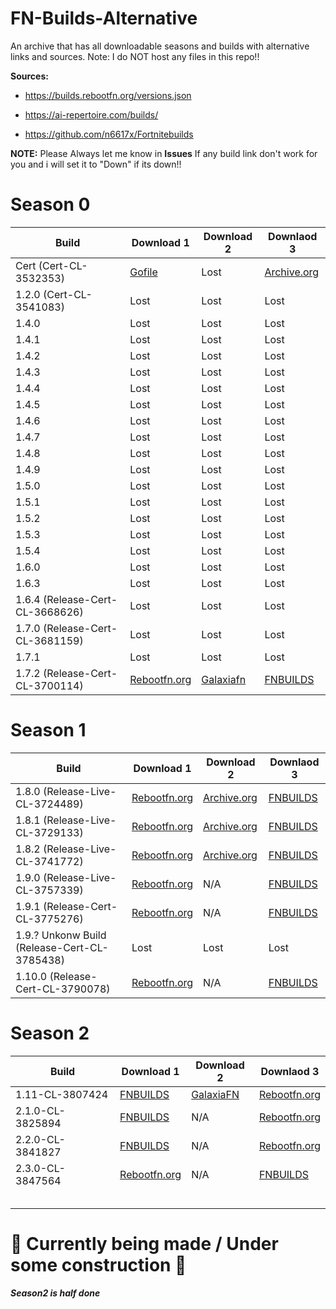 # FN-Builds-Alternative
An archive that has all downloadable seasons and builds with alternative links and sources.  Note: I do NOT host any files in this repo!!

**Sources:**
- https://builds.rebootfn.org/versions.json

- https://ai-repertoire.com/builds/

- https://github.com/n6617x/Fortnitebuilds

**NOTE:** Please Always let me know in **Issues** If any build link don't work for you and i will set it to "Down" if its down!!


# Season 0
| Build | Download 1 | Download 2 | Downlaod 3 |
|-------|------------|------------|------------|
| Cert (Cert-CL-3532353)| [Gofile](https://gofile.io/d/oqdWG7) | Lost | [Archive.org](https://archive.org/download/fortnite-cert-cl-3532353-1.-7z/%2B%2BFortnite%2BCert-CL-3532353%20%281%29.7z)|
| 1.2.0 (Cert-CL-3541083)| Lost | Lost | Lost |
| 1.4.0 | Lost | Lost | Lost |
| 1.4.1 | Lost | Lost | Lost |
| 1.4.2 | Lost | Lost | Lost |
| 1.4.3 | Lost | Lost | Lost |
| 1.4.4 | Lost | Lost | Lost |
| 1.4.5 | Lost | Lost | Lost |
| 1.4.6 | Lost | Lost | Lost |
| 1.4.7 | Lost | Lost | Lost |
| 1.4.8 | Lost | Lost | Lost |
| 1.4.9 | Lost | Lost | Lost |
| 1.5.0 | Lost | Lost | Lost |
| 1.5.1 | Lost | Lost | Lost |
| 1.5.2 | Lost | Lost | Lost |
| 1.5.3 | Lost | Lost | Lost |
| 1.5.4 | Lost | Lost | Lost |
| 1.6.0 | Lost | Lost | Lost |
| 1.6.3 | Lost | Lost | Lost |
| 1.6.4 (Release-Cert-CL-3668626) | Lost | Lost | Lost |
| 1.7.0 (Release-Cert-CL-3681159) | Lost | Lost | Lost |
| 1.7.1 | Lost | Lost | Lost |
| 1.7.2 (Release-Cert-CL-3700114) | [Rebootfn.org](https://builds.rebootfn.org/1.7.2.zip) | [Galaxiafn](https://galaxiafn.co.uk/1.7.2.zip) | [FNBUILDS](https://public.simplyblk.xyz/1.7.2.zip) |


# Season 1
| Build | Download 1 | Download 2 | Downlaod 3 |
|-------|------------|------------|------------|
| 1.8.0 (Release-Live-CL-3724489) | [Rebootfn.org](https://builds.rebootfn.org/1.8.rar) | [Archive.org](https://archive.org/download/1.8_20241223/1.8.rar) | [FNBUILDS](https://public.simplyblk.xyz/1.8.rar) |
| 1.8.1 (Release-Live-CL-3729133) | [Rebootfn.org](https://builds.rebootfn.org/1.8.1.rar) |  [Archive.org](https://archive.org/download/fortnite-release-1.8.1-cl-3729133/%2B%2BFortnite%2BRelease-1.8.1-CL-3729133.rar) | [FNBUILDS](https://public.simplyblk.xyz/1.8.1.rar)|
| 1.8.2 (Release-Live-CL-3741772) | [Rebootfn.org](https://builds.rebootfn.org/1.8.2.rar) | [Archive.org](https://archive.org/download/fortnite-release-1.8.2-cl-3741772/%2B%2BFortnite%2BRelease-1.8.2-CL-3741772.rar) | [FNBUILDS](https://public.simplyblk.xyz/1.8.2.rar) |
| 1.9.0 (Release-Live-CL-3757339) | [Rebootfn.org](https://builds.rebootfn.org/1.9.rar) | N/A | [FNBUILDS](https://public.simplyblk.xyz/1.9.rar) |
| 1.9.1 (Release-Cert-CL-3775276) | [Rebootfn.org](https://builds.rebootfn.org/1.9.1.rar) | N/A | [FNBUILDS](https://public.simplyblk.xyz/1.9.1.rar) |
| 1.9.? Unkonw Build (Release-Cert-CL-3785438) | Lost | Lost | Lost |
| 1.10.0 (Release-Cert-CL-3790078) | [Rebootfn.org](https://builds.rebootfn.org/1.10.rar) | N/A | [FNBUILDS](https://public.simplyblk.xyz/1.10.rar) |


# Season 2
| Build | Download 1 | Download 2 | Downlaod 3 |
|-------|------------|------------|------------|
| 1.11-CL-3807424 | [FNBUILDS](https://public.simplyblk.xyz/1.11.zip) | [GalaxiaFN](https://galaxiafn.co.uk/1.11.zip) | [Rebootfn.org](https://builds.rebootfn.org/1.11.zip)
| 2.1.0-CL-3825894 | [FNBUILDS](https://public.simplyblk.xyz/2.1.0.zip) | N/A | [Rebootfn.org](https://builds.rebootfn.org/2.1.0.zip)
| 2.2.0-CL-3841827 | [FNBUILDS](https://public.simplyblk.xyz/2.2.0.rar) | N/A | [Rebootfn.org](https://builds.rebootfn.org/2.2.0.rar)
| 2.3.0-CL-3847564 | [Rebootfn.org](https://builds.rebootfn.org/2.3.rar) | N/A | [FNBUILDS](https://public.simplyblk.xyz/2.3.rar)
| | |
| | |
| | |
| | |
| | |






















# 🚧 Currently being made / Under some construction 🚧
***Season2 is half done***
